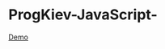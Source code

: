 # ProgKiev-JavaScript-
[Demo](https://nichteros.github.io/ProgKiev-JavaScript-/Lesson%206/HW/index.htm)


